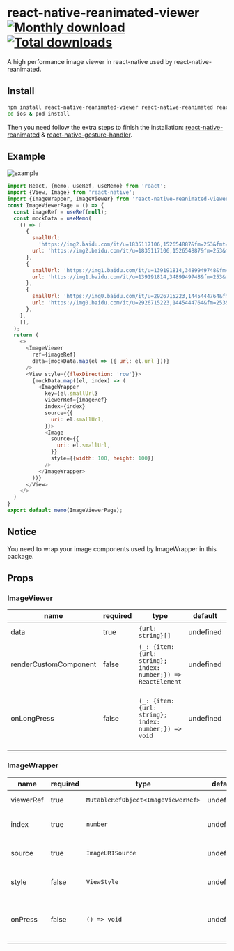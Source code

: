# react-native-reanimated-viewer [![Monthly download](https://img.shields.io/npm/dm/react-native-reanimated-viewer.svg)](https://img.shields.io/npm/dm/react-native-reanimated-viewer.svg) [![Total downloads](https://img.shields.io/npm/dt/react-native-reanimated-viewer.svg)](https://img.shields.io/npm/dt/react-native-reanimated-viewer.svg)
A high performance image viewer in react-native used by react-native-reanimated.
## Install
```bash
npm install react-native-reanimated-viewer react-native-reanimated react-native-gesture-handler --save
cd ios & pod install
```
Then you need follow the extra steps to finish the installation: [react-native-reanimated](https://github.com/software-mansion/react-native-reanimated) & [react-native-gesture-handler](https://github.com/software-mansion/react-native-gesture-handler).

## Example
![example](https://github.com/BooYeu/react-native-reanimated-viewer/blob/main/example/example.gif?raw=true)
```javascript
import React, {memo, useRef, useMemo} from 'react';
import {View, Image} from 'react-native';
import {ImageWrapper, ImageViewer} from 'react-native-reanimated-viewer';
const ImageViewerPage = () => {
  const imageRef = useRef(null);
  const mockData = useMemo(
    () => [
      {
        smallUrl:
          'https://img2.baidu.com/it/u=1835117106,152654887&fm=253&fmt=auto&app=138&f=JPEG?w=500&h=556',
        url: 'https://img2.baidu.com/it/u=1835117106,152654887&fm=253&fmt=auto&app=138&f=JPEG?w=500&h=556',
      },
      {
        smallUrl: 'https://img1.baidu.com/it/u=139191814,3489949748&fm=253&fmt=auto&app=138&f=JPEG?w=491&h=491',
        url: 'https://img1.baidu.com/it/u=139191814,3489949748&fm=253&fmt=auto&app=138&f=JPEG?w=491&h=491',
      },
      {
        smallUrl: 'https://img0.baidu.com/it/u=2926715223,1445444764&fm=253&fmt=auto&app=120&f=JPEG?w=500&h=500',
        url: 'https://img0.baidu.com/it/u=2926715223,1445444764&fm=253&fmt=auto&app=120&f=JPEG?w=500&h=500',
      },
    ],
    [],
  );
  return (
    <>
      <ImageViewer
        ref={imageRef}
        data={mockData.map(el => ({ url: el.url }))}
      />
      <View style={{flexDirection: 'row'}}>
        {mockData.map((el, index) => (
          <ImageWrapper
            key={el.smallUrl}
            viewerRef={imageRef}
            index={index}
            source={{
              uri: el.smallUrl,
            }}>
            <Image
              source={{
                uri: el.smallUrl,
              }}
              style={{width: 100, height: 100}}
            />
          </ImageWrapper>
        ))}
      </View>
    </>
  )
}
export default memo(ImageViewerPage);
```

## Notice
You need to wrap your image components used by ImageWrapper in this package.

## Props
### ImageViewer
| name                  | required | type                                                             | default   | description                                                             | Example                                                  |
|-----------------------|----------|------------------------------------------------------------------|-----------|-------------------------------------------------------------------------|----------------------------------------------------------|
| data                  | true     | ```{url: string}[]```                                            | undefined | The original url of image                                               | ```[{url:'http://***.***/***.png'}]```                   |
| renderCustomComponent | false    | ```(_: {item: {url: string}; index: number;}) => ReactElement``` | undefined | The custom Element in ImageViewer                                       | ```({index}) => <Text>current index is {index}</Text>``` |
| onLongPress           | false    | ```(_: {item: {url: string}; index: number;}) => void```         | undefined | Once you pressed image viewer for a long time, the function will active | ```({index}) => console.log(`${index} pressed long`)```  |
### ImageWrapper
| name      | required | type                                   | default   | description                                      | Example                                                  |
|-----------|----------|----------------------------------------|-----------|--------------------------------------------------|----------------------------------------------------------|
| viewerRef | true     | ```MutableRefObject<ImageViewerRef>``` | undefined | The ref of imageViewer                           | ```[{url:'http://***.***/***.png'}]```                   |
| index     | true     | ```number```                           | undefined | The index of current ImageWrapper                | ```({index}) => <Text>current index is {index}</Text>``` |
| source    | true     | ```ImageURISource```                   | undefined | The inner component image's url                  | ```{uri: 'https://***.***/***.png'}```                   |
| style     | false    | ```ViewStyle```                        | undefined | The style of image wrapper                       | ```{margin: 10}```                                       |
| onPress   | false    | ```() => void```                       | undefined | Once you pressed image, the function will active | ```() => console.log('pressed')```                       |
